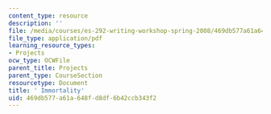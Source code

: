```yaml
---
content_type: resource
description: ''
file: /media/courses/es-292-writing-workshop-spring-2008/469db577a61a648fd8df6b42ccb343f2_MITES_292S08_Immortality.pdf
file_type: application/pdf
learning_resource_types:
- Projects
ocw_type: OCWFile
parent_title: Projects
parent_type: CourseSection
resourcetype: Document
title: ' Immortality'
uid: 469db577-a61a-648f-d8df-6b42ccb343f2
---
```

